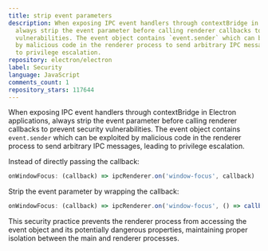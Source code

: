 ```yaml
---
title: strip event parameters
description: When exposing IPC event handlers through contextBridge in Electron applications,
  always strip the event parameter before calling renderer callbacks to prevent security
  vulnerabilities. The event object contains `event.sender` which can be exploited
  by malicious code in the renderer process to send arbitrary IPC messages, leading
  to privilege escalation.
repository: electron/electron
label: Security
language: JavaScript
comments_count: 1
repository_stars: 117644
---
```


When exposing IPC event handlers through contextBridge in Electron applications, always strip the event parameter before calling renderer callbacks to prevent security vulnerabilities. The event object contains `event.sender` which can be exploited by malicious code in the renderer process to send arbitrary IPC messages, leading to privilege escalation.

Instead of directly passing the callback:
```js
onWindowFocus: (callback) => ipcRenderer.on('window-focus', callback)
```

Strip the event parameter by wrapping the callback:
```js
onWindowFocus: (callback) => ipcRenderer.on('window-focus', () => callback())
```

This security practice prevents the renderer process from accessing the event object and its potentially dangerous properties, maintaining proper isolation between the main and renderer processes.